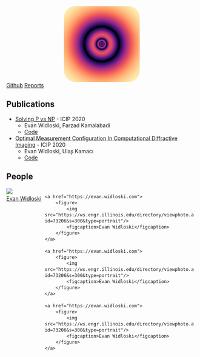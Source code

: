 <img src="logo.png" style="margin: auto; display: block; border-radius: 30px;" width="200px">

<nav>
<span><a href="https://github.com/uiuc-sine">Github</a></span>
<span><a href="reports">Reports</a></span>
</nav>


## Publications

- [Solving P vs NP](http://example.com) - ICIP 2020
    - Evan Widloski, Farzad Kamalabadi
    - [Code](http://github.com/UIUC-SINE/mas)
- [Optimal Measurement Configuration In Computational Diffractive Imaging](http://example.com) - ICIP 2020
    - Evan Widloski, Ulaʂ Kamacı
    - [Code](https://github.com/UIUC-SINE/MAS/tree/master/reports/ICIP_2020)

## People
<style>
    .grid {
        display: grid; 
        grid-template-columns: auto auto auto;
        grid-gap: 1ch;
    }
    .grid figure {
        margin: auto;
    }
</style>
<div class="grid">
    <a href="https://evan.widloski.com">
        <figure>
            <img src="https://ws.engr.illinois.edu/directory/viewphoto.aspx?id=73206&s=300&type=portrait"/>
            <figcaption>Evan Widloski</figcaption>
        </figure>
    </a>

    <a href="https://evan.widloski.com">
        <figure>
            <img src="https://ws.engr.illinois.edu/directory/viewphoto.aspx?id=73206&s=300&type=portrait"/>
            <figcaption>Evan Widloski</figcaption>
        </figure>
    </a>

    <a href="https://evan.widloski.com">
        <figure>
            <img src="https://ws.engr.illinois.edu/directory/viewphoto.aspx?id=73206&s=300&type=portrait"/>
            <figcaption>Evan Widloski</figcaption>
        </figure>
    </a>

    <a href="https://evan.widloski.com">
        <figure>
            <img src="https://ws.engr.illinois.edu/directory/viewphoto.aspx?id=73206&s=300&type=portrait"/>
            <figcaption>Evan Widloski</figcaption>
        </figure>
    </a>
</div>

